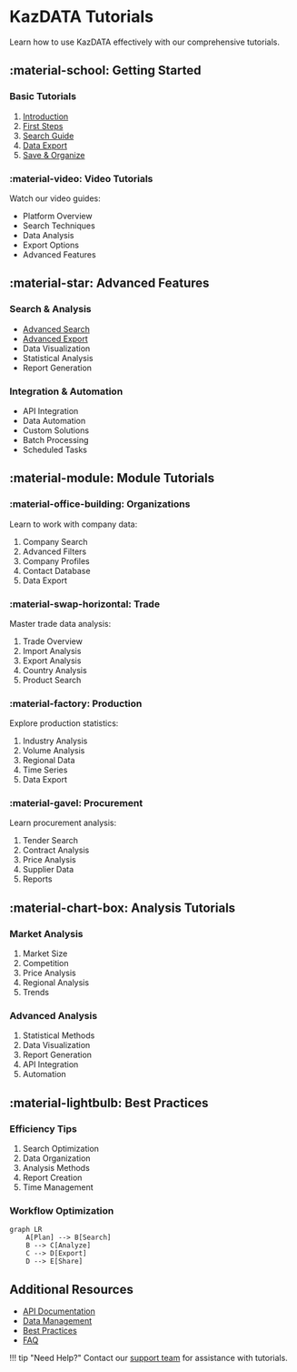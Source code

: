 # KazDATA Tutorials

Learn how to use KazDATA effectively with our comprehensive tutorials.

## :material-school: Getting Started

### Basic Tutorials

1. [Introduction](getting-started/intro.md)
2. [First Steps](getting-started/first-steps.md)
3. [Search Guide](getting-started/search.md)
4. [Data Export](getting-started/export.md)
5. [Save & Organize](getting-started/saving.md)

### :material-video: Video Tutorials

Watch our video guides:

- Platform Overview
- Search Techniques
- Data Analysis
- Export Options
- Advanced Features

## :material-star: Advanced Features

### Search & Analysis

- [Advanced Search](advanced/search.md)
- [Advanced Export](advanced/export.md)
- Data Visualization
- Statistical Analysis
- Report Generation

### Integration & Automation

- API Integration
- Data Automation
- Custom Solutions
- Batch Processing
- Scheduled Tasks

## :material-module: Module Tutorials

### :material-office-building: Organizations

Learn to work with company data:

1. Company Search
2. Advanced Filters
3. Company Profiles
4. Contact Database
5. Data Export

### :material-swap-horizontal: Trade

Master trade data analysis:

1. Trade Overview
2. Import Analysis
3. Export Analysis
4. Country Analysis
5. Product Search

### :material-factory: Production

Explore production statistics:

1. Industry Analysis
2. Volume Analysis
3. Regional Data
4. Time Series
5. Data Export

### :material-gavel: Procurement

Learn procurement analysis:

1. Tender Search
2. Contract Analysis
3. Price Analysis
4. Supplier Data
5. Reports

## :material-chart-box: Analysis Tutorials

### Market Analysis

1. Market Size
2. Competition
3. Price Analysis
4. Regional Analysis
5. Trends

### Advanced Analysis

1. Statistical Methods
2. Data Visualization
3. Report Generation
4. API Integration
5. Automation

## :material-lightbulb: Best Practices

### Efficiency Tips

1. Search Optimization
2. Data Organization
3. Analysis Methods
4. Report Creation
5. Time Management

### Workflow Optimization

```mermaid
graph LR
    A[Plan] --> B[Search]
    B --> C[Analyze]
    C --> D[Export]
    D --> E[Share]
```

## Additional Resources

- [API Documentation](../api/index.md)
- [Data Management](../data/working.md)
- [Best Practices](../data/best-practices.md)
- [FAQ](../getting-started/faq.md)

!!! tip "Need Help?"
    Contact our [support team](../support/contact.md) for assistance with tutorials.
